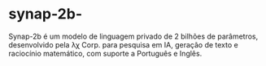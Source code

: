 # synap-2b-
Synap-2b é um modelo de linguagem privado de 2 bilhões de parâmetros, desenvolvido pela λχ Corp. para pesquisa em IA, geração de texto e raciocínio matemático, com suporte a Português e Inglês.
